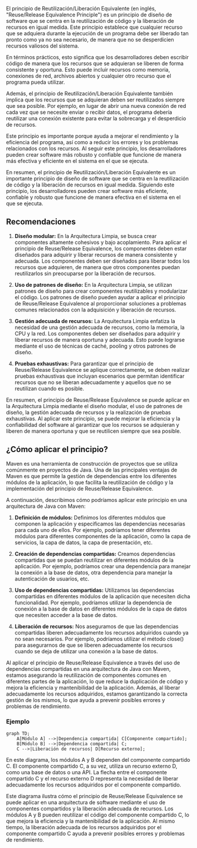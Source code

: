 El principio de Reutilización/Liberación Equivalente (en inglés, "Reuse/Release Equivalence Principle") es un principio de diseño de software que se centra en la reutilización de código y la liberación de recursos en igual medida. Este principio establece que cualquier recurso que se adquiera durante la ejecución de un programa debe ser liberado tan pronto como ya no sea necesario, de manera que no se desperdicien recursos valiosos del sistema.

En términos prácticos, esto significa que los desarrolladores deben escribir código de manera que los recursos que se adquieran se liberen de forma consistente y oportuna. Esto puede incluir recursos como memoria, conexiones de red, archivos abiertos y cualquier otro recurso que el programa pueda utilizar.

Además, el principio de Reutilización/Liberación Equivalente también implica que los recursos que se adquieran deben ser reutilizados siempre que sea posible. Por ejemplo, en lugar de abrir una nueva conexión de red cada vez que se necesite enviar o recibir datos, el programa debería reutilizar una conexión existente para evitar la sobrecarga y el desperdicio de recursos.

Este principio es importante porque ayuda a mejorar el rendimiento y la eficiencia del programa, así como a reducir los errores y los problemas relacionados con los recursos. Al seguir este principio, los desarrolladores pueden crear software más robusto y confiable que funcione de manera más efectiva y eficiente en el sistema en el que se ejecuta.

En resumen, el principio de Reutilización/Liberación Equivalente es un importante principio de diseño de software que se centra en la reutilización de código y la liberación de recursos en igual medida. Siguiendo este principio, los desarrolladores pueden crear software más eficiente, confiable y robusto que funcione de manera efectiva en el sistema en el que se ejecuta.

## Recomendaciones

1. **Diseño modular:** En la Arquitectura Limpia, se busca crear componentes altamente cohesivos y bajo acoplamiento. Para aplicar el principio de Reuse/Release Equivalence, los componentes deben estar diseñados para adquirir y liberar recursos de manera consistente y adecuada. Los componentes deben ser diseñados para liberar todos los recursos que adquieren, de manera que otros componentes puedan reutilizarlos sin preocuparse por la liberación de recursos.

2. **Uso de patrones de diseño:** En la Arquitectura Limpia, se utilizan patrones de diseño para crear componentes reutilizables y modularizar el código. Los patrones de diseño pueden ayudar a aplicar el principio de Reuse/Release Equivalence al proporcionar soluciones a problemas comunes relacionados con la adquisición y liberación de recursos.

3. **Gestión adecuada de recursos:** La Arquitectura Limpia enfatiza la necesidad de una gestión adecuada de recursos, como la memoria, la CPU y la red. Los componentes deben ser diseñados para adquirir y liberar recursos de manera oportuna y adecuada. Esto puede lograrse mediante el uso de técnicas de caché, pooling y otros patrones de diseño.

4. **Pruebas exhaustivas:** Para garantizar que el principio de Reuse/Release Equivalence se aplique correctamente, se deben realizar pruebas exhaustivas que incluyan escenarios que permitan identificar recursos que no se liberan adecuadamente y aquellos que no se reutilizan cuando es posible.

En resumen, el principio de Reuse/Release Equivalence se puede aplicar en la Arquitectura Limpia mediante el diseño modular, el uso de patrones de diseño, la gestión adecuada de recursos y la realización de pruebas exhaustivas. Al aplicar este principio, se puede mejorar la eficiencia y la confiabilidad del software al garantizar que los recursos se adquieran y liberen de manera oportuna y que se reutilicen siempre que sea posible.

## ¿Cómo aplicar el principio?

Maven es una herramienta de construcción de proyectos que se utiliza comúnmente en proyectos de Java. Una de las principales ventajas de Maven es que permite la gestión de dependencias entre los diferentes módulos de la aplicación, lo que facilita la reutilización de código y la implementación del principio de Reuse/Release Equivalence.

A continuación, describimos cómo podríamos aplicar este principio en una arquitectura de Java con Maven:

1. **Definición de módulos:** Definimos los diferentes módulos que componen la aplicación y especificamos las dependencias necesarias para cada uno de ellos. Por ejemplo, podríamos tener diferentes módulos para diferentes componentes de la aplicación, como la capa de servicios, la capa de datos, la capa de presentación, etc.

2. **Creación de dependencias compartidas:** Creamos dependencias compartidas que se puedan reutilizar en diferentes módulos de la aplicación. Por ejemplo, podríamos crear una dependencia para manejar la conexión a la base de datos, otra dependencia para manejar la autenticación de usuarios, etc.

3. **Uso de dependencias compartidas:** Utilizamos las dependencias compartidas en diferentes módulos de la aplicación que necesiten dicha funcionalidad. Por ejemplo, podríamos utilizar la dependencia de conexión a la base de datos en diferentes módulos de la capa de datos que necesiten acceder a la base de datos.

4. **Liberación de recursos:** Nos aseguramos de que las dependencias compartidas liberen adecuadamente los recursos adquiridos cuando ya no sean necesarios. Por ejemplo, podríamos utilizar el método close() para asegurarnos de que se liberen adecuadamente los recursos cuando se deja de utilizar una conexión a la base de datos.

Al aplicar el principio de Reuse/Release Equivalence a través del uso de dependencias compartidas en una arquitectura de Java con Maven, estamos asegurando la reutilización de componentes comunes en diferentes partes de la aplicación, lo que reduce la duplicación de código y mejora la eficiencia y mantenibilidad de la aplicación. Además, al liberar adecuadamente los recursos adquiridos, estamos garantizando la correcta gestión de los mismos, lo que ayuda a prevenir posibles errores y problemas de rendimiento.

### Ejemplo

``` mermaid
graph TD;
    A[Módulo A] -->|Dependencia compartida| C[Componente compartido];
    B[Módulo B] -->|Dependencia compartida| C;
    C -->|Liberación de recursos| D[Recurso externo];
```

En este diagrama, los módulos A y B dependen del componente compartido C. El componente compartido C, a su vez, utiliza un recurso externo D, como una base de datos o una API. La flecha entre el componente compartido C y el recurso externo D representa la necesidad de liberar adecuadamente los recursos adquiridos por el componente compartido.

Este diagrama ilustra cómo el principio de Reuse/Release Equivalence se puede aplicar en una arquitectura de software mediante el uso de componentes compartidos y la liberación adecuada de recursos. Los módulos A y B pueden reutilizar el código del componente compartido C, lo que mejora la eficiencia y la mantenibilidad de la aplicación. Al mismo tiempo, la liberación adecuada de los recursos adquiridos por el componente compartido C ayuda a prevenir posibles errores y problemas de rendimiento.